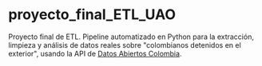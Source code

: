 # proyecto_final_ETL_UAO
Proyecto final de ETL.  Pipeline automatizado en Python para la extracción, limpieza y análisis de datos reales sobre "colombianos detenidos en el exterior", usando la API de [Datos Abiertos Colombia](https://www.datos.gov.co/).  
